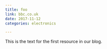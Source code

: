 ```yaml
---
title: foo
link: bbc.co.uk
date: 2017-11-12
categories: electronics

---
```


This  is the text for the first resource in our blog.
